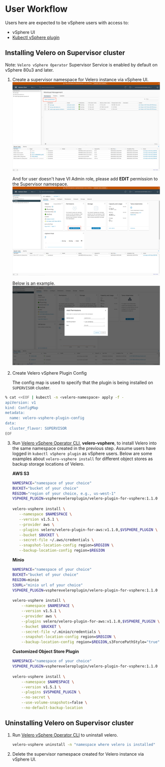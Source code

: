 # User Workflow

Users here are expected to be vSphere users with access to:

* vSphere UI
* [Kubectl vSphere plugin](https://docs.vmware.com/en/VMware-vSphere/8.0/vsphere-with-tanzu-tkg/GUID-8699B9DE-01D9-4B2A-BBFB-EB1D81878587.html)

## Installing Velero on Supervisor cluster

Note: `Velero vSphere Operator` Supervisor Service is enabled by default on vSphere 80u3 and later.

1. Create a supervisor namespace for Velero instance via vSphere UI.
    ![How to create a supervisor namespace](how-to-create-supervisor-namespace.png)

    And for user doesn't have VI Admin role, please add **EDIT** permission to the Supervisor namespace.
    ![Where to add edit permission in supervisor namespace](how-to-add-permission.png)

    Below is an example.
    ![What to do when adding edit permission](grant-edit-permission.png)

2. Create Velero vSphere Plugin Config

    The config map is used to specify that the plugin is being installed on `SUPERVISOR` cluster.

```bash
% cat <<EOF | kubectl -n <velero-namespace> apply -f -
apiVersion: v1
kind: ConfigMap
metadata:
  name: velero-vsphere-plugin-config
data:
  cluster_flavor: SUPERVISOR
EOF
```

3. Run [Velero vSphere Operator CLI](velero-vsphere-operator-cli.md), **velero-vsphere**, to install Velero into the same namespace created in the previous step.
Assume users have logged in `kubectl vSphere plugin` as vSphere users.
Below are some examples about `velero-vsphere install` for different object stores as backup storage locations of Velero.

    **AWS S3**

    ```bash
    NAMESPACE="namespace of your choice"
    BUCKET="bucket of your choice"
    REGION="region of your choice, e.g., us-west-1"
    VSPHERE_PLUGIN=vsphereveleroplugin/velero-plugin-for-vsphere:1.1.0
 
    velero-vsphere install \
       --namespace $NAMESPACE \
       --version v1.5.1 \
       --provider aws \
       --plugins velero/velero-plugin-for-aws:v1.1.0,$VSPHERE_PLUGIN \
       --bucket $BUCKET \
       --secret-file ~/.aws/credentials \
       --snapshot-location-config region=$REGION \
       --backup-location-config region=$REGION
    ```

    **Minio**

    ```bash
    NAMESPACE="namespace of your choice"
    BUCKET="bucket of your choice"
    REGION=minio
    S3URL="minio url of your choice"
    VSPHERE_PLUGIN=vsphereveleroplugin/velero-plugin-for-vsphere:1.1.0
    
    velero-vsphere install \
        --namespace $NAMESPACE \
        --version v1.5.1 \
        --provider aws \
        --plugins velero/velero-plugin-for-aws:v1.1.0,$VSPHERE_PLUGIN \
        --bucket $BUCKET \
        --secret-file ~/.minio/credentials \
        --snapshot-location-config region=$REGION \
        --backup-location-config region=$REGION,s3ForcePathStyle="true",s3Url=$S3URL
    ```

    **Customized Object Store Plugin**

    ```bash
    NAMESPACE="namespace of your choice"
    VSPHERE_PLUGIN=vsphereveleroplugin/velero-plugin-for-vsphere:1.1.0
    
    velero-vsphere install \
        --namespace $NAMESPACE \
        --version v1.5.1 \
        --plugins $VSPHERE_PLUGIN \
        --no-secret \
        --use-volume-snapshots=false \
        --no-default-backup-location
    ```

## Uninstalling Velero on Supervisor cluster

1. Run [Velero vSphere Operator CLI](velero-vsphere-operator-cli.md) to uninstall velero.

    ```bash
    velero-vsphere uninstall -n "namespace where velero is installed"
    ```

2. Delete the supervisor namespace created for Velero instance via vSphere UI.
